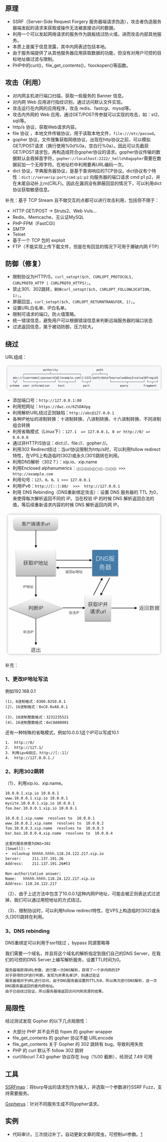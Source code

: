 ## 原理

- SSRF（Server-Side Request Forgery 服务器端请求伪造），攻击者伪造服务器端发起的请求来获取或操作无法被直接访问的数据。
- 利用一个可以发起网络请求的服务作为跳板绕过防火墙，进而攻击内部其他服务。
- 本质上是属于信息泄露，其中内网表述包括本地。
- 由于服务端提供了从其他服务器应用获取数据的功能，但没有对用户可控的目标地址做过滤与限制。
- PHP中的curl()，file_get_contents()，fsockopen()等函数。

## 攻击（利用）

- 对内网主机进行端口扫描，获取一些服务的 Banner 信息。
- 对内网 Web 应用进行指纹识别，通过访问默认文件实现。
- 攻击运行在内网的应用程序，攻击 redis、fastcgi、mysql等。
- 攻击内外网的 Web 应用，通过GET/POST传参就可以实现的攻击，如：st2、sqli等。
- http/s 协议，获取Web请求内容。
- file 协议 ，本地文件传输协议，用于读取本地文件，`file:///etc/passwd`。
- gopher 协议，文件搜集获取网络协议，出现在http协议之前，可以模拟GET/POST请求（换行使用%0d%0a，空白行%0a）。因此可以先截获GET/POST请求包，再构造成符合gopher协议的请求。gopher协议传输的数据默认会吞掉首字符，`gopher://localhost:2222/_hello%0agopher`需要在数据前加一个无用字符。在地址栏中利用要再URL编码一次。
- dict 协议，字典服务器协议，是基于查询响应的TCP协议。dict协议有个特性：`dict://serverip:port/cmd:p1:p2` 向服务器的端口请求 cmd p1 p2，并在末尾自动补上rn(CRLF)。因此在漏洞没有屏蔽回显的情况下，可以利用dict协议获取敏感信息。

补充：基于 TCP Stream 且不做交互的点都可以进行攻击利用，包括但不限于：

- HTTP GET/POST -> Struts2、Web Vuls...
- Redis、Memcache、无认证MySQL
- PHP-FPM（FastCGI）
- SMTP
- Telnet
- 基于一个 TCP 包的 exploit
- FTP（不能实现上传下载文件，但是在有回显的情况下可用于爆破内网 FTP）


## 防御（修复）

- 限制协议为HTTP/S，`curl_setopt($ch, CURLOPT_PROTOCOLS, CURLPROTO_HTTP | CURLPROTO_HTTPS);`。
- 禁止301、302跳转，`删掉curl_setopt($ch, CURLOPT_FOLLOWLOCATION, 1);`。
- 屏蔽回显，`curl_setopt($ch, CURLOPT_RETURNTRANSFER, 1);`。
- 设置URL白名单、IP白名单。
- 限制可请求的端口，防火墙策略。
- 统一错误信息，避免用户可以根据错误信息来判断远端服务器的端口状态
- 过滤返回信息，属于被动防御，压力较大。

## 绕过

URL组成：

![](https://github.com/SewellDinG/CyberSecInterviewPreparation/blob/master/常见漏洞/images/URL.png)

- 添加端口号：`http://127.0.0.1:80`
- 利用短网址：`https://dwz.cn/6ZSDAVpg`
- 利用解析URL绕过正则缺陷：`http://abc@127.0.0.1`
- 各种IP地址的进制转换：十进制转换、八进制转换、十六进制转换、不同进制组合转换
- 利用省略模式（Linux下）：`127.1  => 127.0.0.1`、`0 or http://0/ => 0.0.0.0`
- 通过非HTTP/S协议：dict://、file://、gopher://。
- 利用302 Redirect绕过：当url协议限制为http/s时，可以利用follow redirect特性，在VPS上构造临时(302)或永久(301)跳转在利用。
- 利用DNS解析（302？）：xip.io、xip.name
- 利用Enclosed alphanumerics：`ⓔⓧⓐⓜⓟⓛⓔ.ⓒⓞⓜ >>> http://example.com`
- 利用句号：`127。0。0。1 >>> 127.0.0.1`
- 利用IPv6：`http://[::]:80/  >>>  http://127.0.0.1`
- 利用 DNS Rebinding（DNS重新绑定攻击）：设置 DNS 服务器的 TTL 为0，来使得每次解析返回不同的 IP。当在校验 IP 的时候 DNS 解析返回合法的值，等后续重新请求内容的时候 DNS 解析返回内网 IP。

![](https://github.com/SewellDinG/CyberSecInterviewPreparation/blob/master/常见漏洞/images/DNSRebinding.png)

补充：

### 1、更改IP地址写法

例如192.168.0.1

```
(1)、8进制格式：0300.0250.0.1
(2)、16进制格式：0xC0.0xA8.0.1

(3)、10进制整数格式：3232235521
(4)、16进制整数格式：0xC0A80001
```

还有一种特殊的省略模式，例如10.0.0.1这个IP可以写成10.1

```
1.  http://0/
2.  http://127.1/
3. 利用ipv6绕过，http://[::1]/
4.  http://127.0.0.1./
```

### 2、利用302跳转

（1）、利用xip.io、xip.name。

```
10.0.0.1.xip.io 10.0.0.1
www.10.0.0.1.xip.io 10.0.0.1
mysite.10.0.0.1.xip.io 10.0.0.1
foo.bar.10.0.0.1.xip.io 10.0.0.1

10.0.0.1.xip.name  resolves to  10.0.0.1
www.10.0.0.2.xip.name  resolves to  10.0.0.2
foo.10.0.0.3.xip.name  resolves to  10.0.0.3
bar.baz.10.0.0.4.xip.name  resolves to  10.0.0.4

这里的服务原理为DNS+302
[Sewell]: ~
➜  nslookup hhhhh.hhhh.118.24.122.217.xip.io
Server:		211.137.191.26
Address:	211.137.191.26#53

Non-authoritative answer:
Name:	hhhhh.hhhh.118.24.122.217.xip.io
Address: 118.24.122.217
```

（2）、由于上述方法中包含了10.0.0.1这种内网IP地址，可能会被正则表达式过滤掉，我们可以通过用短地址的方式绕过。

（3）、限制协议时，可以利用follow redirect特性，在VPS上构造临时(302)或永久(301)跳转在利用。

### 3、DNS rebinding

DNS重绑定可以利用于ssrf绕过 ，bypass 同源策略等

我们需要一个域名，并且将这个域名的解析指定到我们自己的DNS Server，在我们的可控的DNS Server上编写解析服务，设置TTL时间为0。

```
服务器端获得URL参数，进行第一次DNS解析，获得了一个非内网的IP
对于获得的IP进行判断，发现为非黑名单IP，则通过验证
服务器端对于URL进行访问，由于DNS服务器设置的TTL为0，所以再次进行DNS解析，这一次DNS服务器返回的是内网地址。
由于已经绕过验证，所以服务器端返回访问内网资源的结果。
```

## 局限性

经过测试发现 Gopher 的以下几点局限性：

- 大部分 PHP 并不会开启 fopen 的 gopher wrapper
- file_get_contents 的 gopher 协议不能 URLencode
- file_get_contents 关于 Gopher 的 302 跳转有 bug，导致利用失败
- PHP 的 curl 默认不 follow 302 跳转
- curl/libcurl 7.43  gopher 协议存在 bug（%00 截断），经测试 7.49 可用

## 工具

[SSRFmap](https://github.com/swisskyrepo/SSRFmap)：将burp导出的请求包作为输入，并选取一个参数进行SSRF Fuzz，支持需要服务。

[Gopherus](https://github.com/tarunkant/Gopherus)：针对不同服务生成不同gopher请求。

## 实例

- 代码审计。三次绕过补丁。自动更新文章的爬虫，可控制url参数。[1](https://xz.aliyun.com/t/7256)
